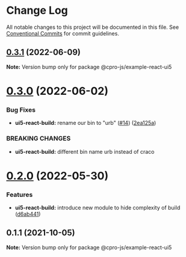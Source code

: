 # Change Log

All notable changes to this project will be documented in this file.
See [Conventional Commits](https://conventionalcommits.org) for commit guidelines.

## [0.3.1](https://github.com/cpro-js/react-build-tools/compare/@cpro-js/example-react-ui5@0.3.0...@cpro-js/example-react-ui5@0.3.1) (2022-06-09)

**Note:** Version bump only for package @cpro-js/example-react-ui5

# [0.3.0](https://github.com/cpro-js/react-build-tools/compare/@cpro-js/example-react-ui5@0.2.0...@cpro-js/example-react-ui5@0.3.0) (2022-06-02)

### Bug Fixes

- **ui5-react-build:** rename our bin to "urb" ([#14](https://github.com/cpro-js/react-build-tools/issues/14)) ([2ea125a](https://github.com/cpro-js/react-build-tools/commit/2ea125ab6f90d6efc17201a1e11d7ebaa6f89a9b))

### BREAKING CHANGES

- **ui5-react-build:** different bin name urb instead of craco

# [0.2.0](https://github.com/cpro-js/react-build-tools/compare/@cpro-js/example-react-ui5@0.1.1...@cpro-js/example-react-ui5@0.2.0) (2022-05-30)

### Features

- **ui5-react-build:** introduce new module to hide complexity of build ([d6ab441](https://github.com/cpro-js/react-build-tools/commit/d6ab4417b189ef6720876fdfe8cc3aa422d260aa))

## 0.1.1 (2021-10-05)

**Note:** Version bump only for package @cpro-js/example-react-ui5
